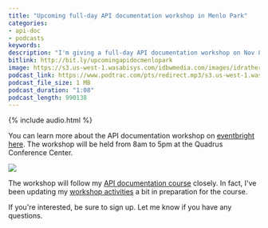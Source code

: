 ```yaml
---
title: "Upcoming full-day API documentation workshop in Menlo Park"
categories:
- api-doc
- podcasts
keywords:
description: "I'm giving a full-day API documentation workshop on Nov 8, 2018, in Menlo Park, California, in coordination with Scott Abel (aka, The Content Wrangler). There are still a few open spots left in the workshop."
bitlink: http://bit.ly/upcomingapidocmenlopark
image: https://s3.us-west-1.wasabisys.com/idbwmedia.com/images/idratherbewritinglogo.png
podcast_link: https://www.podtrac.com/pts/redirect.mp3/s3.us-west-1.wasabisys.com/idbwmedia.com/podcasts/upcomingapidocworkshopmenlopark.mp3
podcast_file_size: 1 MB
podcast_duration: "1:08"
podcast_length: 990138
---
```


{% include audio.html %}

You can learn more about the API documentation workshop on [eventbright here](https://www.eventbrite.com/e/documenting-rest-apis-a-jumpstart-workshop-for-technical-writers-tickets-49216045517). The workshop will be held from 8am to 5pm at the Quadrus Conference Center.

<a href="https://www.eventbrite.com/e/documenting-rest-apis-a-jumpstart-workshop-for-technical-writers-tickets-49216045517"><img src="https://s3.us-west-1.wasabisys.com/idbwmedia.com/images/upcomingapiworkshopmenlopark.jpg" /></a>

The workshop will follow my [API documentation course](/learnapidoc/) closely. In fact, I've been updating my [workshop activities](/learnapidoc/docapis_workshop_activities.html) a bit in preparation for the course.

If you're interested, be sure to sign up. Let me know if you have any questions.


